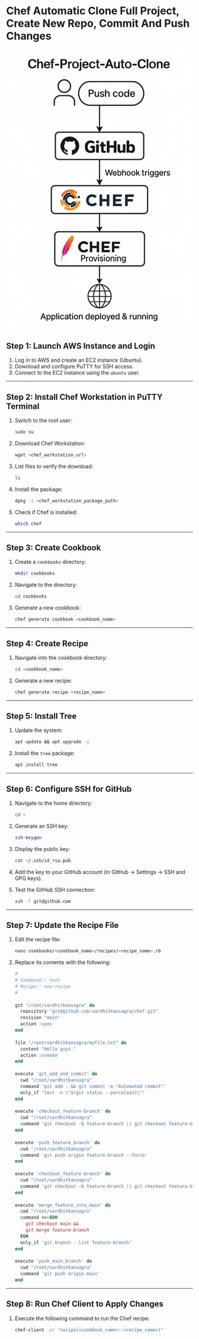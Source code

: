 # Chef Automatic Clone Full Project, Create New Repo, Commit And Push Changes

![Screenshot](C.png)

## Step 1: Launch AWS Instance and Login

1. Log in to AWS and create an EC2 instance (Ubuntu).
2. Download and configure PuTTY for SSH access.
3. Connect to the EC2 instance using the `ubuntu` user.

---

## Step 2: Install Chef Workstation in PuTTY Terminal

1. Switch to the root user:
   ```bash
   sudo su
   ```

2. Download Chef Workstation:
   ```bash
   wget <chef_workstation_url>
   ```

3. List files to verify the download:
   ```bash
   ls
   ```

4. Install the package:
   ```bash
   dpkg -i <chef_workstation_package_path>
   ```

5. Check if Chef is installed:
   ```bash
   which chef
   ```

---

## Step 3: Create Cookbook

1. Create a `cookbooks` directory:
   ```bash
   mkdir cookbooks
   ```

2. Navigate to the directory:
   ```bash
   cd cookbooks
   ```

3. Generate a new cookbook:
   ```bash
   chef generate cookbook <cookbook_name>
   ```

---

## Step 4: Create Recipe

1. Navigate into the cookbook directory:
   ```bash
   cd <cookbook_name>
   ```

2. Generate a new recipe:
   ```bash
   chef generate recipe <recipe_name>
   ```

---

## Step 5: Install Tree

1. Update the system:
   ```bash
   apt update && apt upgrade -y
   ```

2. Install the `tree` package:
   ```bash
   apt install tree
   ```

---

## Step 6: Configure SSH for GitHub

1. Navigate to the home directory:
   ```bash
   cd ~
   ```

2. Generate an SSH key:
   ```bash
   ssh-keygen
   ```

3. Display the public key:
   ```bash
   cat ~/.ssh/id_rsa.pub
   ```

4. Add the key to your GitHub account (in GitHub → Settings → SSH and GPG keys).

5. Test the GitHub SSH connection:
   ```bash
   ssh -T git@github.com
   ```

---

## Step 7: Update the Recipe File

1. Edit the recipe file:
   ```bash
   nano cookbooks/<cookbook_name>/recipes/<recipe_name>.rb
   ```

2. Replace its contents with the following:
   ```ruby
   #
   # Cookbook:: test
   # Recipe:: new-recipe
   #

   git "/root/vardhitkansagra" do
     repository "git@github.com:vardhitkansagra/chef.git"
     revision "main"
     action :sync
   end

   file "/root/vardhitkansagra/myfile.txt" do
     content "Hello guys."
     action :create
   end

   execute 'git_add_and_commit' do
     cwd "/root/vardhitkansagra"
     command 'git add . && git commit -m "Automated commit"'
     only_if "test -n \"$(git status --porcelain)\""
   end

   execute 'checkout_feature-branch' do
     cwd "/root/vardhitkansagra"
     command 'git checkout -b feature-branch || git checkout feature-branch'
   end

   execute 'push_feature_branch' do
     cwd "/root/vardhitkansagra"
     command 'git push origin feature-branch --force'
   end

   execute 'checkout_feature-branch' do
     cwd "/root/vardhitkansagra"
     command 'git checkout -b feature-branch || git checkout feature-branch'
   end

   execute 'merge_feature_into_main' do
     cwd "/root/vardhitkansagra"
     command <<-EOH
       git checkout main &&
       git merge feature-branch
     EOH
     only_if 'git branch --list feature-branch'
   end

   execute 'push_main_branch' do
     cwd "/root/vardhitkansagra"
     command 'git push origin main'
   end
   ```

---

## Step 8: Run Chef Client to Apply Changes

1. Execute the following command to run the Chef recipe:
   ```bash
   chef-client -zr "recipe[<cookbook_name>::<recipe_name>]"
   ```
